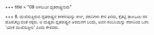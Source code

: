 +++
title = "08 ಅಳಲುವೀ ಧೃತರಾಷ್ಟ್ರನುರು"

+++
8. ದುಃಖಿಸುತ್ತಿರುವ ಧೃತರಾಷ್ಟ್ರನ ಕಳಕಳಿಯನ್ನು ಕರ್ಣ, ಶಕುನಿಗಳು ಕೇಳಿ ತಿಳಿದು, ಕೈತಟ್ಟಿ ತಾಂಬೂಲ ರಸ ಹೊರಚೆಲ್ಲುವಂತೆ ನಕ್ಕರು.  ಆ ದುಷ್ಟರು ಧೃತರಾಷ್ಟ್ರನ ಅರಮನೆಗೆ ಬಂದು, ಅವನ ಕಂಬನಿಯನ್ನು ಸೆರಗಿನಿಂದ ಒರೆಸಿ `ಯಾಕೆ ದುಃಖಿಸುತ್ತೀರಿ' ಎಂದು ಕೇಳಿದರು.